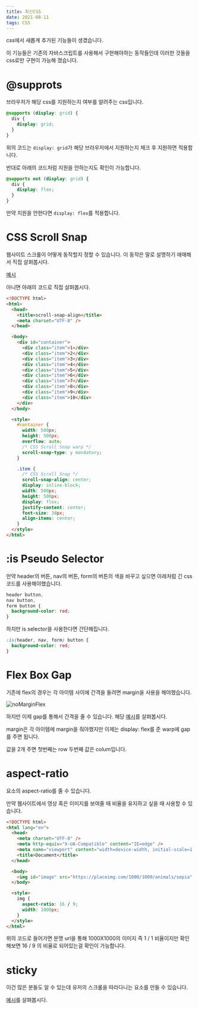 ```yaml
---
title: 최신CSS
date: 2021-08-11
tags: CSS
---
```


css에서 새롭게 추가된 기능들이 생겼습니다.

이 기능들은 기존의 자바스크립트를 사용해서 구현해야하는 동작들인데 이러한 것들을 css로만 구현이 가능해 졌습니다.

# @supprots

브라우저가 해당 css를 지원하는지 여부를 알려주는 css입니다.

```css
@supports (display: grid) {
  div {
    display: grid;
  }
}
```

위의 코드는 `display: grid`가 해당 브라우저에서 지원하는지 체크 후 지원하면 적용합니다.

반대로 아래의 코드처럼 지원을 안하는지도 확인이 가능합니다.

```css
@supports not (display: grid) {
  div {
    display: flex;
  }
}
```

만약 지원을 안한다면 `display: flex`를 적용합니다.

# CSS Scroll Snap

웹사이트 스크롤이 어떻게 동작할지 정할 수 있습니다. 이 동작은 말로 설명하기 애매해서 직접 살펴봅시다.

[예시](https://codepen.io/clowns123/pen/mdmKmOZ)

아니면 아래의 코드로 직접 살펴봅시다.

```html
<!DOCTYPE html>
<html>
  <head>
    <title>scroll-snap-align</title>
    <meta charset="UTF-8" />
  </head>

  <body>
    <div id="container">
      <div class="item">1</div>
      <div class="item">2</div>
      <div class="item">3</div>
      <div class="item">4</div>
      <div class="item">5</div>
      <div class="item">6</div>
      <div class="item">7</div>
      <div class="item">8</div>
      <div class="item">9</div>
      <div class="item">10</div>
    </div>
  </body>

  <style>
    #container {
      width: 500px;
      height: 500px;
      overflow: auto;
      /* CSS Scroll Snap warp */
      scroll-snap-type: y mandatory;
    }

    .item {
      /* CSS Scroll Snap */
      scroll-snap-align: center;
      display: inline-block;
      width: 500px;
      height: 500px;
      display: flex;
      justify-content: center;
      font-size: 38px;
      align-items: center;
    }
  </style>
</html>
```

# :is Pseudo Selector

만약 header의 버튼, nav의 버튼, form의 버튼의 색을 바꾸고 싶으면 아래처럼 긴 css 코드를 사용해야했습니다.

```css
header button,
nav button,
form button {
  background-color: red;
}
```

하지만 is selector을 사용한다면 간단해집니다.

```css
:is(header, nav, form) button {
  background-color: red;
}
```

# Flex Box Gap

기존에 flex의 경우는 각 아이템 사이에 간격을 둘려면 margin을 사용을 해야했습니다.

![noMarginFlex](/assets/images/2021-08-11(1).png)

하지만 이제 gap를 통해서 간격을 줄 수 있습니다. 해당 [예시](https://codepen.io/clowns123/pen/RwVJVqN)를 살펴봅시다.

margin은 각 아이템에 margin을 줘야했지만 이제는 display: flex를 준 warp에 gap를 주면 됩니다.

값을 2개 주면 첫번째는 row 두번째 값은 colum입니다.

# aspect-ratio

요소의 aspect-ratio를 줄 수 있습니다.

만약 웹사이트에서 영상 혹은 이미지를 보여줄 때 비율을 유지하고 싶을 때 사용할 수 있습니다.

```html
<!DOCTYPE html>
<html lang="en">
  <head>
    <meta charset="UTF-8" />
    <meta http-equiv="X-UA-Compatible" content="IE=edge" />
    <meta name="viewport" content="width=device-width, initial-scale=1.0" />
    <title>Document</title>
  </head>

  <body>
    <img id="image" src="https://placeimg.com/1000/1000/animals/sepia" />
  </body>

  <style>
    img {
      aspect-ratio: 16 / 9;
      width: 1000px;
    }
  </style>
</html>
```

위의 코드로 들어가면 분명 url을 통해 1000X1000의 이미지 즉 1 / 1 비율이지만 확인해보면 16 / 9 의 비율로 되어있는걸 확인이 가능합니다.

# sticky

이건 많은 분들도 알 수 있는데 유저의 스크롤을 따라다니는 요소를 만들 수 있습니다.

[예시](https://codepen.io/clowns123/pen/vYmrZdy)를 살펴봅시다.
